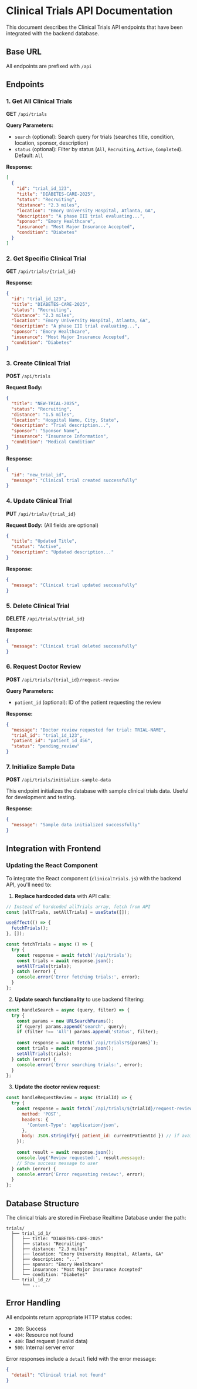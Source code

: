 # Clinical Trials API Documentation

This document describes the Clinical Trials API endpoints that have been integrated with the backend database.

## Base URL
All endpoints are prefixed with `/api`

## Endpoints

### 1. Get All Clinical Trials
**GET** `/api/trials`

**Query Parameters:**
- `search` (optional): Search query for trials (searches title, condition, location, sponsor, description)
- `status` (optional): Filter by status (`All`, `Recruiting`, `Active`, `Completed`). Default: `All`

**Response:**
```json
[
  {
    "id": "trial_id_123",
    "title": "DIABETES-CARE-2025",
    "status": "Recruiting",
    "distance": "2.3 miles",
    "location": "Emory University Hospital, Atlanta, GA",
    "description": "A phase III trial evaluating...",
    "sponsor": "Emory Healthcare",
    "insurance": "Most Major Insurance Accepted",
    "condition": "Diabetes"
  }
]
```

### 2. Get Specific Clinical Trial
**GET** `/api/trials/{trial_id}`

**Response:**
```json
{
  "id": "trial_id_123",
  "title": "DIABETES-CARE-2025",
  "status": "Recruiting",
  "distance": "2.3 miles",
  "location": "Emory University Hospital, Atlanta, GA",
  "description": "A phase III trial evaluating...",
  "sponsor": "Emory Healthcare",
  "insurance": "Most Major Insurance Accepted",
  "condition": "Diabetes"
}
```

### 3. Create Clinical Trial
**POST** `/api/trials`

**Request Body:**
```json
{
  "title": "NEW-TRIAL-2025",
  "status": "Recruiting",
  "distance": "1.5 miles",
  "location": "Hospital Name, City, State",
  "description": "Trial description...",
  "sponsor": "Sponsor Name",
  "insurance": "Insurance Information",
  "condition": "Medical Condition"
}
```

**Response:**
```json
{
  "id": "new_trial_id",
  "message": "Clinical trial created successfully"
}
```

### 4. Update Clinical Trial
**PUT** `/api/trials/{trial_id}`

**Request Body:** (All fields are optional)
```json
{
  "title": "Updated Title",
  "status": "Active",
  "description": "Updated description..."
}
```

**Response:**
```json
{
  "message": "Clinical trial updated successfully"
}
```

### 5. Delete Clinical Trial
**DELETE** `/api/trials/{trial_id}`

**Response:**
```json
{
  "message": "Clinical trial deleted successfully"
}
```

### 6. Request Doctor Review
**POST** `/api/trials/{trial_id}/request-review`

**Query Parameters:**
- `patient_id` (optional): ID of the patient requesting the review

**Response:**
```json
{
  "message": "Doctor review requested for trial: TRIAL-NAME",
  "trial_id": "trial_id_123",
  "patient_id": "patient_id_456",
  "status": "pending_review"
}
```

### 7. Initialize Sample Data
**POST** `/api/trials/initialize-sample-data`

This endpoint initializes the database with sample clinical trials data. Useful for development and testing.

**Response:**
```json
{
  "message": "Sample data initialized successfully"
}
```

## Integration with Frontend

### Updating the React Component

To integrate the React component (`clinicalTrials.js`) with the backend API, you'll need to:

1. **Replace hardcoded data** with API calls:
```javascript
// Instead of hardcoded allTrials array, fetch from API
const [allTrials, setAllTrials] = useState([]);

useEffect(() => {
  fetchTrials();
}, []);

const fetchTrials = async () => {
  try {
    const response = await fetch('/api/trials');
    const trials = await response.json();
    setAllTrials(trials);
  } catch (error) {
    console.error('Error fetching trials:', error);
  }
};
```

2. **Update search functionality** to use backend filtering:
```javascript
const handleSearch = async (query, filter) => {
  try {
    const params = new URLSearchParams();
    if (query) params.append('search', query);
    if (filter !== 'All') params.append('status', filter);
    
    const response = await fetch(`/api/trials?${params}`);
    const trials = await response.json();
    setAllTrials(trials);
  } catch (error) {
    console.error('Error searching trials:', error);
  }
};
```

3. **Update the doctor review request**:
```javascript
const handleRequestReview = async (trialId) => {
  try {
    const response = await fetch(`/api/trials/${trialId}/request-review`, {
      method: 'POST',
      headers: {
        'Content-Type': 'application/json',
      },
      body: JSON.stringify({ patient_id: currentPatientId }) // if available
    });
    
    const result = await response.json();
    console.log('Review requested:', result.message);
    // Show success message to user
  } catch (error) {
    console.error('Error requesting review:', error);
  }
};
```

## Database Structure

The clinical trials are stored in Firebase Realtime Database under the path:
```
trials/
  ├── trial_id_1/
  │   ├── title: "DIABETES-CARE-2025"
  │   ├── status: "Recruiting"
  │   ├── distance: "2.3 miles"
  │   ├── location: "Emory University Hospital, Atlanta, GA"
  │   ├── description: "..."
  │   ├── sponsor: "Emory Healthcare"
  │   ├── insurance: "Most Major Insurance Accepted"
  │   └── condition: "Diabetes"
  └── trial_id_2/
      └── ...
```

## Error Handling

All endpoints return appropriate HTTP status codes:
- `200`: Success
- `404`: Resource not found
- `400`: Bad request (invalid data)
- `500`: Internal server error

Error responses include a `detail` field with the error message:
```json
{
  "detail": "Clinical trial not found"
}
```
